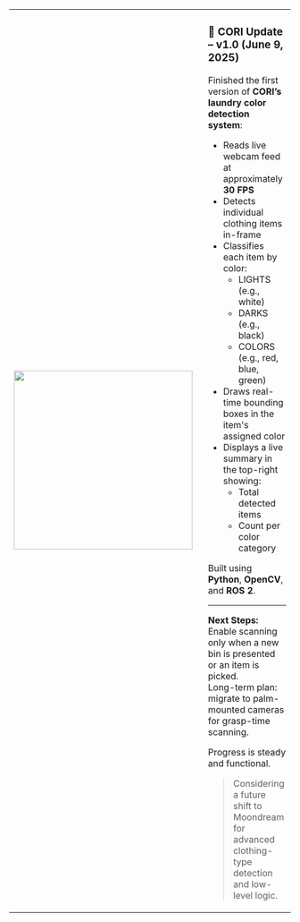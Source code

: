 <table>
<tr>
<td>
<img src="https://github.com/J-Uptegraph/CORI/blob/main/assets/gifs/openCV_Color_Sort_Test.gif" width="320"/>
</td>
<td style="vertical-align: top; padding-left: 20px;">

### 📢 CORI Update – v1.0 (June 9, 2025)

Finished the first version of **CORI’s laundry color detection system**:

- Reads live webcam feed at approximately **30 FPS**  
- Detects individual clothing items in-frame  
- Classifies each item by color:  
  - LIGHTS (e.g., white)  
  - DARKS (e.g., black)  
  - COLORS (e.g., red, blue, green)  
- Draws real-time bounding boxes in the item's assigned color  
- Displays a live summary in the top-right showing:  
  - Total detected items  
  - Count per color category

Built using **Python**, **OpenCV**, and **ROS 2**.

---

**Next Steps:**  
Enable scanning only when a new bin is presented or an item is picked.  
Long-term plan: migrate to palm-mounted cameras for grasp-time scanning.

Progress is steady and functional.

> Considering a future shift to Moondream for advanced clothing-type detection and low-level logic.

</td>
</tr>
</table>
